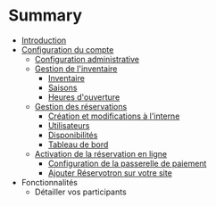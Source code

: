 # Summary

* [Introduction](README.md)
* [Configuration du compte](configuration_du_compte.md)
   * [Configuration administrative](configuration_administrative.md)
   * [Gestion de l'inventaire](inventaire.md)
       * [Inventaire](inventaire.md)
       * [Saisons](saisons.md)
       * [Heures d'ouverture](heures_douverture.md)
   * [Gestion des réservations](gestion_des_reservations.md)
       * [Création et modifications à l'interne](creation_et_modifications_a_linterne.md)
       * [Utilisateurs](utilisateurs.md)
       * [Disponibilités](disponibilites.md)
       * [Tableau de bord](tableau_de_bord.md)
   * [Activation de la réservation en ligne](activation_de_la_reservation_en_ligne.md)
       * [Configuration de la passerelle de paiement](configuration_de_la_passerelle_de_paiement.md)
       * [Ajouter Réservotron sur votre site](ajouter_reservotron_sur_votre_site.md)
* Fonctionnalités
   * Détailler vos participants

